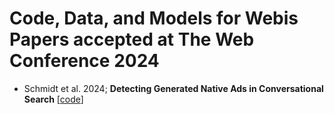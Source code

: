 # Code, Data, and Models for Webis Papers accepted at The Web Conference 2024
- Schmidt et al. 2024; **Detecting Generated Native Ads in Conversational Search** [[code](https://github.com/webis-de/ads-in-generative-ir/)]
